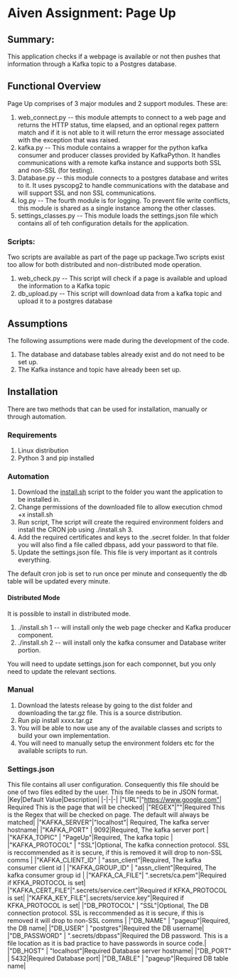 # Aiven Assignment: Page Up

## Summary:
This application checks if a webpage is available or not then pushes that information through a Kafka topic to a Postgres database. 

## Functional Overview

Page Up comprises of 3 major modules and 2 support modules. These are:
1. web_connect.py -- this module attempts to connect to a web page and returns the HTTP status, time elapsed, and an optional regex pattern match and if it is not able to it will return the error message associated with the exception that was raised.
2. kafka.py -- This module contains a wrapper for the python kafka consumer and producer classes provided by KafkaPython. It handles communications with a remote kafka instance and supports both SSL and non-SSL (for testing).
3. Database.py -- this module connects to a postgres database and writes to it. It uses pyscopg2 to handle communications with the database and will support SSL and non SSL communications. 
4. log.py -- The fourth module is for logging. To prevent file write conflicts, this module is shared as a single instance among the other classes.
5. settings_classes.py -- This module loads the settings.json file which contains all of teh configuration details for the application. 

### Scripts:
Two scripts are available as part of the page up package.Two scripts exist too allow for both distributed and non-distributed mode operation.

1. web_check.py -- This script will check if a page is available and upload the information to a Kafka topic
2. db_upload.py -- This script will download data from a kafka topic and upload it to a postgres database


## Assumptions

The following assumptions were made during the development of the code.

1. The database and database tables already exist and do not need to be set up.
2. The Kafka instance and topic have already been set up.

## Installation

There are two methods that can be used for installation, manually or through automation.

### Requirements

1. Linux distribution 
2. Python 3 and pip installed

### Automation

1. Download the [install.sh](https://raw.githubusercontent.com/VishnuUnnikrishnan/avien_assignment/main/automation/install.sh) script to the folder you want the application to be installed in.
2. Change permissions of the downloaded file to allow execution chmod +x install.sh
3. Run script, The script will create the required environment folders and install the CRON job using ./install.sh 3.
4. Add the required certificates and keys to the .secret folder. In that folder you will also find a file called dbpass, add your password to that file.
5. Update the settings.json file. This file is very important as it controls everything.

The default cron job is set to run once per minute and consequently the db table will be updated every minute.

#### Distributed Mode
It is possible to install in distributed mode. 

1. ./install.sh 1 -- will install only the web page checker and Kafka producer component.
2. ./install.sh 2 -- will install only the kafka consumer and Database writer portion.

You will need to update settings.json for each componnet, but you only need to update the relevant sections.  

### Manual
1. Download the latests release by going to the dist folder and downloading the tar.gz file. This is a source distribution.
2. Run pip install xxxx.tar.gz
3. You will be able to now use any of the available classes and scripts to build your own implementation.
4. You will need to manually setup the environment folders etc for the available scriipts to run.

### Settings.json
This file contains all user configuration. Consequently this file should be one of two files edited by the user. This file needs to be in JSON format.
|Key|Default Value|Description|
|-|-|-|
|"URL"|"https://www.google.com"| Required This is the page that will be checked|
|"REGEX"|""|Required This is the Regex that will be checked on page. The default will always be matched|
|"KAFKA_SERVER"|"localhost"| Required, The kafka server hostname|
|"KAFKA_PORT" | 9092|Required, The kafka server port |
|"KAFKA_TOPIC" | "PageUp"|Required, The kafka topic |
|"KAFKA_PROTOCOL" | "SSL"|Optional, The kafka connection protocol. SSL is reccommended as it is secure, if this is removed it will drop to non-SSL  comms |
|"KAFKA_CLIENT_ID" | "assn_client"|Required, The kafka consumer client id |
|"KAFKA_GROUP_ID" | "assn_client"|Required, The kafka consumer group id |
|"KAFKA_CA_FILE"| ".secrets/ca.pem"|Required if KFKA_PROTOCOL is set|
|"KAFKA_CERT_FILE"|".secrets/service.cert"|Required if KFKA_PROTOCOL is set|
|"KAFKA_KEY_FILE"|.secrets/service.key"|Required if KFKA_PROTOCOL is set|
|"DB_PROTOCOL" | "SSL"|Optional, The DB connection protocol. SSL is reccommended as it is secure, if this is removed it will drop to non-SSL  comms |
|"DB_NAME" | "pageup"|Required, the DB name|
|"DB_USER" | "postgres"|Required the DB username|
|"DB_PASSWORD" | ".secrets/dbpass"|Required the DB password. This is a file location as it is bad practice to have passwords in source code.|
|"DB_HOST" | "localhost"|Required Database server hostname|
|"DB_PORT" | 5432|Required Database port|
|"DB_TABLE" | "pageup"|Required DB table name|





